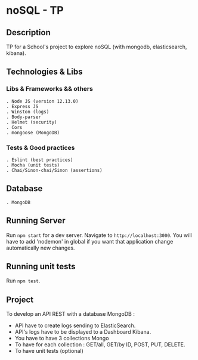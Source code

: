# noSQL - TP

## Description

TP for a School's project to explore noSQL (with mongodb, elasticsearch, kibana).

## Technologies & Libs

### Libs & Frameworks && others
    . Node JS (version 12.13.0)
    . Express JS
    . Winston (logs)
    . Body-parser
    . Helmet (security)
    . Cors
    . mongoose (MongoDB)

### Tests & Good practices
    . Eslint (best practices)
    . Mocha (unit tests)
    . Chai/Sinon-chai/Sinon (assertions)

## Database
    . MongoDB


## Running Server
Run `npm start` for a dev server. Navigate to `http://localhost:3000`.
You will have to add 'nodemon' in global if you want that application change automatically new changes.

## Running unit tests
Run `npm test`.

## Project

To develop an API REST with a database MongoDB :
- API have to create logs sending to ElasticSearch.
- API's logs have to be displayed to a Dashboard Kibana.
- You have to have 3 collections Mongo
- To have for each collection : GET/all, GET/by ID, POST, PUT, DELETE.
- To have unit tests (optional)

